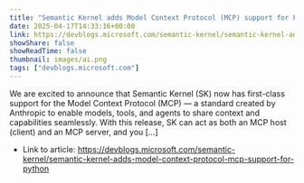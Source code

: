 ```yaml
---
title: "Semantic Kernel adds Model Context Protocol (MCP) support for Python"
date: 2025-04-17T14:33:16+00:00
link: https://devblogs.microsoft.com/semantic-kernel/semantic-kernel-adds-model-context-protocol-mcp-support-for-python
showShare: false
showReadTime: false
thumbnail: images/ai.png
tags: ["devblogs.microsoft.com"]
---
```

We are excited to announce that Semantic Kernel (SK) now has first-class support for the Model Context Protocol (MCP) — a standard created by Anthropic to enable models, tools, and agents to share context and capabilities seamlessly. With this release, SK can act as both an MCP host (client) and an MCP server, and you […]

- Link to article: https://devblogs.microsoft.com/semantic-kernel/semantic-kernel-adds-model-context-protocol-mcp-support-for-python